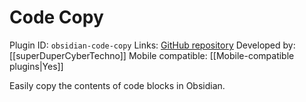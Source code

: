 # Code Copy

Plugin ID: `obsidian-code-copy`
Links: [GitHub repository](https://github.com/superDuperCyberTechno/obsidian-code-copy)
Developed by: [[superDuperCyberTechno]]
Mobile compatible: [[Mobile-compatible plugins|Yes]]

Easily copy the contents of code blocks in Obsidian.
